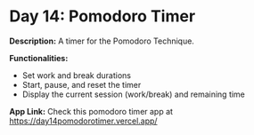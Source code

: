 # Day 14: Pomodoro Timer

**Description:** A timer for the Pomodoro Technique.

**Functionalities:**

- Set work and break durations
- Start, pause, and reset the timer
- Display the current session (work/break) and remaining time

**App Link:** Check this pomodoro timer app at https://day14pomodorotimer.vercel.app/
